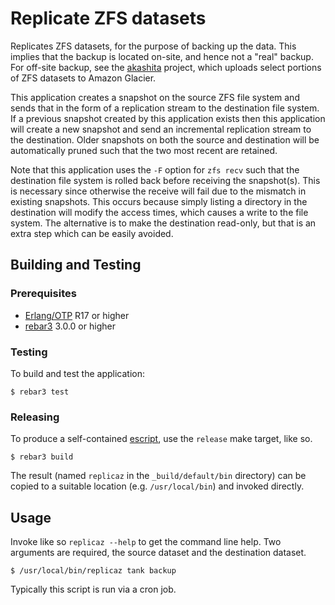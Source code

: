 # Replicate ZFS datasets

Replicates ZFS datasets, for the purpose of backing up the data. This implies that the backup is located on-site, and hence not a "real" backup. For off-site backup, see the [akashita](https://github.com/nlfiedler/akashita) project, which uploads select portions of ZFS datasets to Amazon Glacier.

This application creates a snapshot on the source ZFS file system and sends that in the form of a replication stream to the destination file system. If a previous snapshot created by this application exists then this application will create a new snapshot and send an incremental replication stream to the destination. Older snapshots on both the source and destination will be automatically pruned such that the two most recent are retained.

Note that this application uses the `-F` option for `zfs recv` such that the destination file system is rolled back before receiving the snapshot(s). This is necessary since otherwise the receive will fail due to the mismatch in existing snapshots. This occurs because simply listing a directory in the destination will modify the access times, which causes a write to the file system. The alternative is to make the destination read-only, but that is an extra step which can be easily avoided.

## Building and Testing

### Prerequisites

* [Erlang/OTP](http://www.erlang.org) R17 or higher
* [rebar3](https://github.com/erlang/rebar3/) 3.0.0 or higher

### Testing

To build and test the application:

```
$ rebar3 test
```

### Releasing

To produce a self-contained [escript](http://www.erlang.org/doc/man/escript.html), use the `release` make target, like so.

```
$ rebar3 build
```

The result (named `replicaz` in the `_build/default/bin` directory) can be copied to a suitable location (e.g. `/usr/local/bin`) and invoked directly.

## Usage

Invoke like so `replicaz --help` to get the command line help. Two arguments are required, the source dataset and the destination dataset.

```
$ /usr/local/bin/replicaz tank backup
```

Typically this script is run via a cron job.
